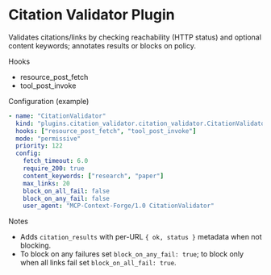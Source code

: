 # Citation Validator Plugin

Validates citations/links by checking reachability (HTTP status) and optional content keywords; annotates results or blocks on policy.

Hooks
- resource_post_fetch
- tool_post_invoke

Configuration (example)
```yaml
- name: "CitationValidator"
  kind: "plugins.citation_validator.citation_validator.CitationValidatorPlugin"
  hooks: ["resource_post_fetch", "tool_post_invoke"]
  mode: "permissive"
  priority: 122
  config:
    fetch_timeout: 6.0
    require_200: true
    content_keywords: ["research", "paper"]
    max_links: 20
    block_on_all_fail: false
    block_on_any_fail: false
    user_agent: "MCP-Context-Forge/1.0 CitationValidator"
```

Notes
- Adds `citation_results` with per-URL `{ ok, status }` metadata when not blocking.
- To block on any failures set `block_on_any_fail: true`; to block only when all links fail set `block_on_all_fail: true`.
